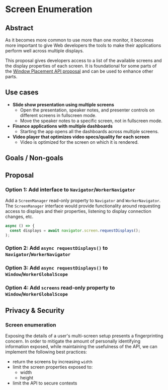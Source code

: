 # Screen Enumeration

## Abstract

As it becomes more common to use more than one monitor, it becomes more important to give Web developers the tools to make their applications perform well across multiple displays.

This proposal gives developers access to a list of the available screens and the display properties of each screen. It is foundational for some parts of the [Window Placement API proposal](https://github.com/spark008/window-placement) and can be used to enhance other parts.

## Use cases

* **Slide show presentation using multiple screens**
  * Open the presentation, speaker notes, and presenter controls on different screens in fullscreen mode.
  * Move the speaker notes to a specific screen, not in fullscreen mode.
* **Finance applications with multiple dashboards**
  * Starting the app opens all the dashboards across multiple screens.
* **Video player that optimizes video specs/quality for each screen**
  * Video is optimized for the screen on which it is rendered.

## Goals / Non-goals

## Proposal

### Option 1: Add interface to `Navigator`/`WorkerNavigator`

Add a `ScreenManager` read-only property to `Navigator` and `WorkerNavigator`. The `ScreenManager` interface would provide functionality around requesting access to displays and their properties, listening to display connection changes, etc.
```js
async () => {
  const displays = await navigator.screen.requestDisplays();
);
```

### Option 2: Add `async requestDisplays()` to `Navigator`/`WorkerNavigator`

### Option 3: Add `async requestDisplays()` to `Window`/`WorkerGlobalScope`

### Option 4: Add `screens` read-only property to `Window`/`WorkerGlobalScope`


## Privacy & Security

### Screen enumeration

Exposing the details of a user's multi-screen setup presents a fingerprinting concern.
In order to mitigate the amount of personally identifying information exposed, while maintaining the usefulness of the API, we can implement the following best practices:
* return the screens by increasing `width`
* limit the screen properties exposed to:
  * width
  * height
* limit the API to secure contexts
